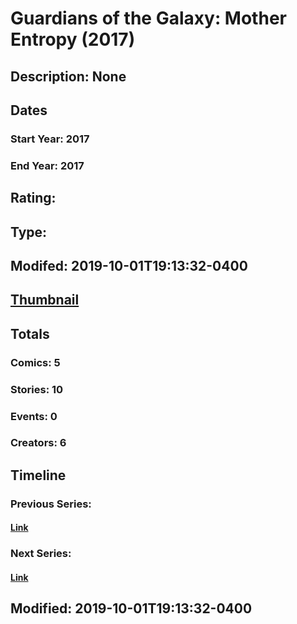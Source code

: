 # Guardians of the Galaxy: Mother Entropy (2017)
## Description: None
## Dates
### Start Year: 2017
### End Year: 2017
## Rating: 
## Type: 
## Modifed: 2019-10-01T19:13:32-0400
## [Thumbnail](http://i.annihil.us/u/prod/marvel/i/mg/a/00/5a8c878a2f3c8.jpg)
## Totals
### Comics: 5
### Stories: 10
### Events: 0
### Creators: 6
## Timeline
### Previous Series: 
#### [Link]()
### Next Series: 
#### [Link]()
## Modified: 2019-10-01T19:13:32-0400